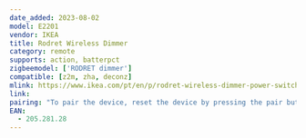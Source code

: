 ```yaml
---
date_added: 2023-08-02
model: E2201
vendor: IKEA
title: Rodret Wireless Dimmer
category: remote
supports: action, batterpct
zigbeemodel: ['RODRET dimmer']
compatible: [z2m, zha, deconz]
mlink: https://www.ikea.com/pt/en/p/rodret-wireless-dimmer-power-switch-smart-white-20528128/
link: 
pairing: "To pair the device, reset the device by pressing the pair button exactly 4 times quickly. Then trigger the configuration of the zigbee-device by holding the pair button for 10 seconds."
EAN: 
  - 205.281.28
---
```

